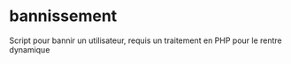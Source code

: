 # bannissement
Script pour bannir un utilisateur, requis un traitement en PHP pour le rentre dynamique

